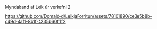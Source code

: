 Myndaband af Leik úr verkefni 2


https://github.com/Domald-d/LeikjaForritun/assets/78101890/ce3e5b8b-c49d-4af1-8b1f-4235b60ff1f2

